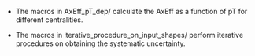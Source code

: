  - The macros in AxEff_pT_dep/ calculate the AxEff as a function of pT for different centralities.

 - The macros in iterative_procedure_on_input_shapes/ perform iterative procedures on obtaining the systematic uncertainty.
